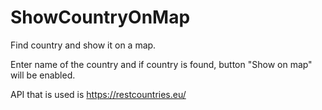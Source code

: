 # ShowCountryOnMap
Find country and show it on a map.

Enter name of the country and if country is found, button "Show on map" will be enabled.


API that is used is https://restcountries.eu/
